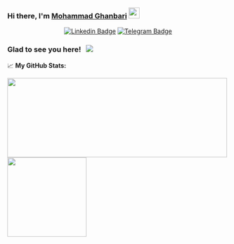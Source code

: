 
### Hi there, I'm <a href="https://www.linkedin.com/in/qanbarii-mohammad/" target="_blank">Mohammad Ghanbari</a> <img src="https://media.giphy.com/media/hvRJCLFzcasrR4ia7z/giphy.gif" width="25px">

<div align="center">

[![Linkedin Badge](https://img.shields.io/badge/-LinkedIn-0e76a8?style=flat-square&logo=Linkedin&logoColor=white)]([https://linkedin.com/in/moein007/](https://www.linkedin.com/in/qanbarii-mohammad/))
[![Telegram Badge](https://img.shields.io/badge/-Telegram-0088cc?style=flat-square&logo=Telegram&logoColor=white)](https://t.me/qanbari_mohammad)
</div>

### Glad to see you here! &nbsp; ![](https://visitor-badge.glitch.me/badge?page_id=page.id)


📈 **My GitHub Stats:**

<p>
  <img height="180em" width="500em" src="https://github-readme-stats.vercel.app/api?username=Ghanbari77&show_icons=true&hide_border=true" />
  <img height="180em" src="https://github-readme-stats.vercel.app/api/top-langs/?username=Ghanbari77&layout=compact&langs_count=10&hide_border=true"/>
</p>
